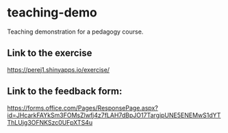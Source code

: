 # teaching-demo

Teaching demonstration for a pedagogy course.

## Link to the exercise

https://perej1.shinyapps.io/exercise/

## Link to the feedback form:

https://forms.office.com/Pages/ResponsePage.aspx?id=JHcarkFAYkSm3FOMsZlwfj4z7fLAH7dBpJO17TargipUNE5ENEMwS1dYTThLUjg3OFNKSzc0UFpXTS4u